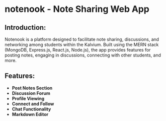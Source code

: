 
# notenook - Note Sharing Web App

## Introduction:

Notenook is a platform designed to facilitate note sharing, discussions, and networking among students within the Kalvium. Built using the MERN stack (MongoDB, Express.js, React.js, Node.js), the app provides features for posting notes, engaging in discussions, connecting with other students, and more.

## Features:

- **Post Notes Section**
- **Discussion Forum**
- **Profile Viewing**
- **Connect and Follow**
- **Chat Functionality**
- **Markdown Editor**
